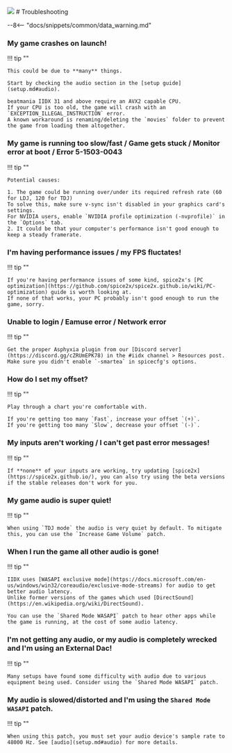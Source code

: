 <img class="header-logo" src="/img/bemani/iidx/31_epolis/logo.webp">
# Troubleshooting

--8<-- "docs/snippets/common/data_warning.md"

### My game crashes on launch!

!!! tip ""

    This could be due to **many** things.

	Start by checking the audio section in the [setup guide](setup.md#audio).

	beatmania IIDX 31 and above require an AVX2 capable CPU.  
	If your CPU is too old, the game will crash with an `EXCEPTION_ILLEGAL_INSTRUCTION` error.  
	A known workaround is renaming/deleting the `movies` folder to prevent the game from loading them altogether. 

### My game is running too slow/fast / Game gets stuck / Monitor error at boot / Error 5-1503-0043

!!! tip ""

	Potential causes:

	1. The game could be running over/under its required refresh rate (60 for LDJ, 120 for TDJ)  
	To solve this, make sure v-sync isn't disabled in your graphics card's settings.
	For NVIDIA users, enable `NVIDIA profile optimization (-nvprofile)` in the `Options` tab. 
	2. It could be that your computer's performance isn't good enough to keep a steady framerate.
	
### I'm having performance issues / my FPS fluctates!

!!! tip ""

    If you're having performance issues of some kind, spice2x's [PC optimization](https://github.com/spice2x/spice2x.github.io/wiki/PC-optimization) guide is worth looking at.
	If none of that works, your PC probably isn't good enough to run the game, sorry.

### Unable to login / Eamuse error / Network error

!!! tip ""

	Get the proper Asphyxia plugin from our [Discord server](https://discord.gg/cZRUmEPK78) in the #iidx channel > Resources post.
	Make sure you didn't enable `-smartea` in spicecfg's options.

### How do I set my offset?

!!! tip ""

	Play through a chart you're comfortable with.

	If you're getting too many `Fast`, increase your offset `(+)`.   
	If you're getting too many `Slow`, decrease your offset `(-)`.

### My inputs aren't working / I can't get past error messages!

!!! tip ""

	If **none** of your inputs are working, try updating [spice2x](https://spice2x.github.io/), you can also try using the beta versions if the stable releases don't work for you.

### My game audio is super quiet!

!!! tip ""

	When using `TDJ mode` the audio is very quiet by default. To mitigate this, you can use the `Increase Game Volume` patch.

### When I run the game all other audio is gone!

!!! tip ""

	IIDX uses [WASAPI exclusive mode](https://docs.microsoft.com/en-us/windows/win32/coreaudio/exclusive-mode-streams) for audio to get better audio latency.  
	Unlike former versions of the games which used [DirectSound](https://en.wikipedia.org/wiki/DirectSound).   
	
	You can use the `Shared Mode WASAPI` patch to hear other apps while the game is running, at the cost of some audio latency.

### I'm not getting any audio, or my audio is completely wrecked and I'm using an External Dac!

!!! tip ""

	Many setups have found some difficulty with audio due to various equipment being used. Consider using the `Shared Mode WASAPI` patch.

### My audio is slowed/distorted and I'm using the `Shared Mode WASAPI` patch.

!!! tip ""

	When using this patch, you must set your audio device's sample rate to 48000 Hz. See [audio](setup.md#audio) for more details.